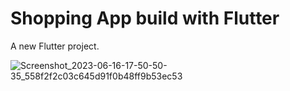 # Shopping App build with Flutter

A new Flutter project.

![Screenshot_2023-06-16-17-50-50-35_558f2f2c03c645d91f0b48ff9b53ec53](https://github.com/itsgits01/Shopping_app_Flutter/assets/111409328/527ad4fd-61ef-405f-b629-7c94a04092b5)

